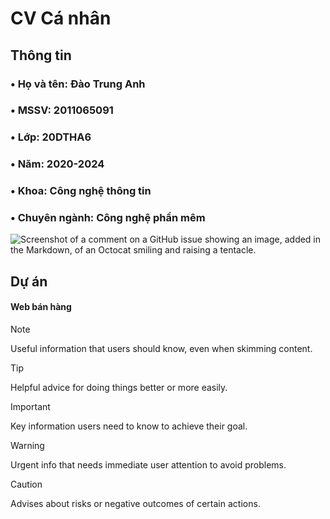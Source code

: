 # CV Cá nhân
## Thông tin
### • Họ và tên: Đào Trung Anh
### • MSSV: 2011065091
### • Lớp: 20DTHA6
### • Năm: 2020-2024
### • Khoa: Công nghệ thông tin
### • Chuyên ngành: Công nghệ phần mêm

![Screenshot of a comment on a GitHub issue showing an image, added in the Markdown, of an Octocat smiling and raising a tentacle.](https://static.wikia.nocookie.net/unanything/images/c/c4/Derp_Nahida.png/revision/latest?cb=20240213193827)

## Dự án
#### Web bán hàng

> [!NOTE]
> Useful information that users should know, even when skimming content.

> [!TIP]
> Helpful advice for doing things better or more easily.

> [!IMPORTANT]
> Key information users need to know to achieve their goal.

> [!WARNING]
> Urgent info that needs immediate user attention to avoid problems.

> [!CAUTION]
> Advises about risks or negative outcomes of certain actions.
